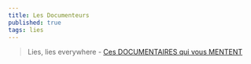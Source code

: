 ```yaml
---
title: Les Documenteurs
published: true
tags: lies
---
```

> Lies, lies everywhere - [Ces DOCUMENTAIRES qui vous MENTENT](https://www.youtube.com/watch?v=RjJfw62hOqw)
